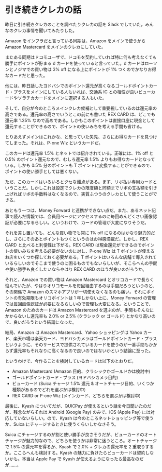 # 引き続きクレカの話
昨日に引き続きクレカのことを調べたりクレカの話を Slack でしていた。みんなのクレカ事情を聞いてみたりした。

Amazon をインフラだと言っている同期は、Amazon をメインで使うから Amazon Mastercard をメインのクレカにしていた。

またある同期はドコモユーザで、ドコモを契約していれば特に何も考えなくても勝手にポイントが貯まる d カードを使っていると言っていた。d カードはローソンとノジマでの買い物は 3% off になる上にポイントが 1% つくのでかなりお得なカードだと思った。

他には、昨日話したヨドバシでのポイント還元が高くなるゴールドポイントカード・プラスをメインにしている人もいれば、交通系 IC との相性が良いビューカードやソラチカカードをメインに選択する人もいた。

そして、自分が今のところメインクレカ候補として重要視しているのは還元率の高さである。還元率の高さでいうとこの前にも書いた REX CARD は、どこでも還元率 1.25% なので高めである。しかもこのポイントは直接口座に現金として還元することができるので、ポイントの使いみちを考える手間も省ける。

とりあえずメインはこれかな、と思っていた矢先、さらにお得なカードを見つけてしまった。それは、P-one Wiz というカードだ。

このカードは還元率 1.5% とネットでは紹介されている。正確には、1% off と 0.5% のポイント還元なので、むしろ還元率 1.5% よりもお得なカードとなっている。しかも 0.5% 分のポイントも T ポイントに変換することができるので、ポイントの使い勝手としては悪くない。

ただ、このカードはいろいろとクセな難点がある。まず、リボ払い専用カードということだ。しかしこれは設定でクレカの限度額と同額までリボの支払額を引き上げればリボの手数料はなくなるので、実質ふつうのクレカとして使うことができる。

あともう一つは、Money Forward と連携ができない点だ。また、あるネット記事で読んだ情報では、会員用ページにアクセスするのに毎回めんどくさい画像認証が必要になるらしい。というわけで、カードの管理が大変になりそうだ。

それを差し置いても、どんな買い物でも常に 1% off になるのはかなり魅力的だし、さらにそのあとポイントもつくというのはお得感満載だ。しかし、REX CARD と比べると利便性は下がる。REX CARD は現金還元ができるのでポイントの使いみちを考える必要がないのに対し、P-one Wiz は T ポイントが使えるお店をいくつか探しておく必要がある。T ポイントはいろんな店舗で導入されているらしいのでそこまで使うのに困るものでもないらしいが、そこらへんの手間や使い勝手も良くしたいならやはり REX CARD のほうが良いのだろうか。

それと、Amazon での買い物は Amazon Mastercard とオリコカードで長らく悩んでいたが、やはりオリコモールを毎回経由するのは手間だろうというのと、その関係で Amazon のスマホアプリが一切使えなくなるのも痛い。それにポイントの有効期限もオリコポイントは 1 年しかない上に、Money Forward の管理では毎回画像認証が必要になるらしいので管理も大変になる。ということで、Amazon のためのカードは Amazon Mastercard を選ぶのが、手間もそんなにかからないし還元率も 2.0% or 2.5% (クラシック or ゴールド) とかなり高いので、良いだろうという結論になった。

結局、Amazon は Amazon Mastercard、Yahoo ショッピングは Yahoo カード、楽天市場は楽天カード、ヨドバシカメラはゴールドポイントカード・プラスというように、そのサービスで提供されているカードを使うのが一番手間もかからず還元率もそれなりに高くなるので良いのではないかという結論に至った。

というわけで、今作ることを検討しているカードは以下のとおりだ。

- Amazon Mastercard (Amazon 目的、クラシックかゴールドかは検討中)
- ゴールドポイントカード・プラス (ヨドバシカメラ目的)
- ビューカード (Suica チャージ 1.5% 還元 & オートチャージ目的、いくつか種類があるのでどれを選ぶかは検討中)
- REX CARD or P-one Wiz (メインカード、どちらを選ぶかは検討中)

最後に、Kyash についてだが、QUICPay が使えるという話を今日聞いたのだが、残念ながらそれは Android (Google Pay) のみで、iOS (Apple Pay) には対応していないらしい。ので、Kyash は今のところネットショッピング等で使うか、Suica にチャージするときに使うくらいしかなさそう。

Suica にチャージするのが割と使い勝手が良さそうだが、ビューカードのオートチャージが魅力的なので、どちらを使うかは非常に迷うところ。オートチャージで 1.5% の還元率を得るか、Kyash で 2.0% + クレカの還元率を 2 重取りするか。ここらへんも検討する。Kyash の魅力に負けたらビューカードは契約しないかも。本当は Apple Pay で Kyash が使えるようになったら最高なのだが......。
